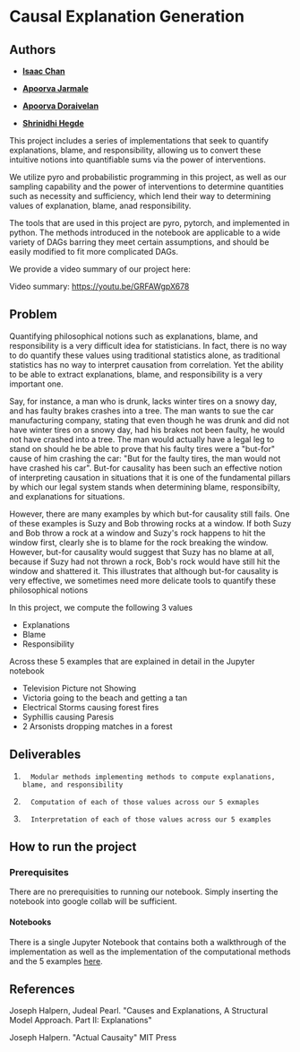 # Causal Explanation Generation

## Authors

* [**Isaac Chan**](https://www.linkedin.com/in/chan-isaac-ezw/)

* [**Apoorva Jarmale**](https://www.linkedin.com/in/apoorva-jarmale/)

* [**Apoorva Doraivelan**](https://www.linkedin.com/in/apoorva-dorai/)

* [**Shrinidhi Hegde**](https://www.linkedin.com/in/shrinidhi-hegde/)

This project includes a series of implementations that seek to quantify explanations, blame, and responsibility, allowing us to convert these intuitive notions into quantifiable sums via the power of interventions. 

We utilize pyro and probabilistic programming in this project, as well as our sampling capability and the power of interventions to determine quantities such as necessity and sufficiency, which lend their way to determining values of explanation, blame, anad responsibility. 

The tools that are used in this project are pyro, pytorch, and implemented in python. The methods introduced in the notebook are applicable to a wide variety of DAGs barring they meet certain assumptions, and should be easily modified to fit more complicated DAGs. 

We provide a video summary of our project here: 

Video summary: https://youtu.be/GRFAWgpX678

## Problem

Quantifying philosophical notions such as explanations, blame, and responsibility is a very difficult idea for statisticians. In fact, there is no way to do quantify these values using traditional statistics alone, as traditional statistics has no way to interpret causation from correlation. Yet the ability to be able to extract explanations, blame, and responsibility is a very important one. 

Say, for instance, a man who is drunk, lacks winter tires on a snowy day, and has faulty brakes crashes into a tree. The man wants to sue the car manufacturing company, stating that even though he was drunk and did not have winter tires on a snowy day, had his brakes not been faulty, he would not have crashed into a tree. The man would actually have a legal leg to stand on should he be able to prove that his faulty tires were a "but-for" cause of him crashing the car: "But for the faulty tires, the man would not have crashed his car". But-for causality has been such an effective notion of interpreting causation in situations that it is one of the fundamental pillars by which our legal system stands when determining blame, responsibilty, and explanations for situations. 

However, there are many examples by which but-for causality still fails. One of these examples is Suzy and Bob throwing rocks at a window. If both Suzy and Bob throw a rock at a window and Suzy's rock happens to hit the window first, clearly she is to blame for the rock breaking the window. However, but-for causality would suggest that Suzy has no blame at all, because if Suzy had not thrown a rock, Bob's rock would have still hit the window and shattered it. This illustrates that although but-for causality is very effective, we sometimes need more delicate tools to quantify these philosophical notions

In this project, we compute the following 3 values
* Explanations
* Blame
* Responsibility

Across these 5 examples that are explained in detail in the Jupyter notebook
* Television Picture not Showing
* Victoria going to the beach and getting a tan
* Electrical Storms causing forest fires
* Syphillis causing Paresis
* 2 Arsonists dropping matches in a forest
    
## Deliverables

1.       Modular methods implementing methods to compute explanations, blame, and responsibility

2.       Computation of each of those values across our 5 exmaples

3.       Interpretation of each of those values across our 5 examples

## How to run the project


### Prerequisites 

There are no prerequisities to running our notebook. Simply inserting the notebook into google collab will be sufficient. 

#### Notebooks

There is a single Jupyter Notebook that contains both a walkthrough of the implementation as well as the implementation of the computational methods and the 5 examples [here](https://github.com/uhmwpe/causalExplanations/blob/master/CausalExplanations.ipynb). 


## References

Joseph Halpern, Judeal Pearl.
	"Causes and Explanations, A Structural Model Approach. Part II: Explanations"

Joseph Halpern. 
	"Actual Causaity"
MIT Press

